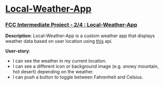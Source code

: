 # [Local-Weather-App](https://rkm09.github.io/Local-Weather-App/)

### [FCC Intermediate Project - 2/4 : Local-Weather-App](https://www.freecodecamp.org/challenges/show-the-local-weather)

**Description**: Local-Weather-App is a custom weather app that displays weather data based on user location using [this](https://fcc-weather-api.glitch.me/) api.

**User-story**:

* I can see the weather in my current location.
* I can see a different icon or background image (e.g. snowy mountain, hot desert) depending on the weather.
* I can push a button to toggle between Fahrenheit and Celsius.
